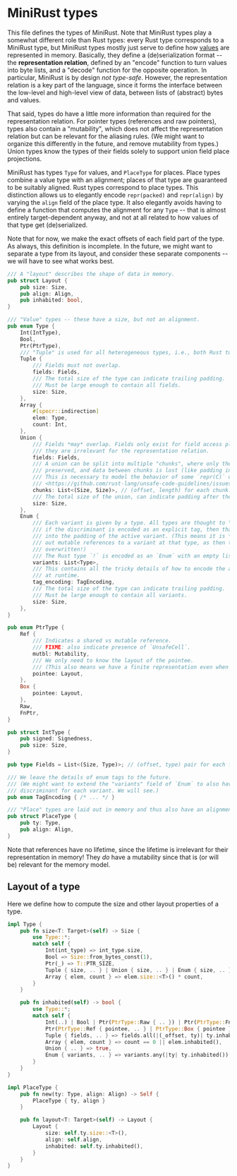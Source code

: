 # MiniRust types

This file defines the types of MiniRust.
Note that MiniRust types play a somewhat different role than Rust types:
every Rust type corresponds to a MiniRust type, but MiniRust types mostly just serve to define how [values](values.md) are represented in memory.
Basically, they define a (de)serialization format -- the **representation relation**, defined by an "encode" function to turn values into byte lists, and a "decode" function for the opposite operation.
In particular, MiniRust is by design *not type-safe*.
However, the representation relation is a key part of the language, since it forms the interface between the low-level and high-level view of data, between lists of (abstract) bytes and values.

That said, types do have a little more information than required for the representation relation.
For pointer types (references and raw pointers), types also contain a "mutability", which does not affect the representation relation but can be relevant for the aliasing rules.
(We might want to organize this differently in the future, and remove mutability from types.)
Union types know the types of their fields solely to support union field place projections.

MiniRust has types `Type` for values, and `PlaceType` for places.
Place types combine a value type with an alignment; places of that type are guaranteed to be suitably aligned.
Rust types correspond to place types.
This distinction allows us to elegantly encode `repr(packed)` and `repr(align)` by varying the `align` field of the place type.
It also elegantly avoids having to define a function that computes the alignment for any `Type` -- that is almost entirely target-dependent anyway, and not at all related to how values of that type get (de)serialized.

Note that for now, we make the exact offsets of each field part of the type.
As always, this definition is incomplete.
In the future, we might want to separate a type from its layout, and consider these separate components -- we will have to see what works best.

```rust
/// A "layout" describes the shape of data in memory.
pub struct Layout {
    pub size: Size,
    pub align: Align,
    pub inhabited: bool,
}

/// "Value" types -- these have a size, but not an alignment.
pub enum Type {
    Int(IntType),
    Bool,
    Ptr(PtrType),
    /// "Tuple" is used for all heterogeneous types, i.e., both Rust tuples and structs.
    Tuple {
        /// Fields must not overlap.
        fields: Fields,
        /// The total size of the type can indicate trailing padding.
        /// Must be large enough to contain all fields.
        size: Size,
    },
    Array {
        #[specr::indirection]
        elem: Type,
        count: Int,
    },
    Union {
        /// Fields *may* overlap. Fields only exist for field access place projections,
        /// they are irrelevant for the representation relation.
        fields: Fields,
        /// A union can be split into multiple "chunks", where only the data inside those chunks is
        /// preserved, and data between chunks is lost (like padding in a struct).
        /// This is necessary to model the behavior of some `repr(C)` unions, see
        /// <https://github.com/rust-lang/unsafe-code-guidelines/issues/156> for details.
        chunks: List<(Size, Size)>, // (offset, length) for each chunk.
        /// The total size of the union, can indicate padding after the last chunk.
        size: Size,
    },
    Enum {
        /// Each variant is given by a type. All types are thought to "start at offset 0";
        /// if the discriminant is encoded as an explicit tag, then that will be put
        /// into the padding of the active variant. (This means it is *not* safe to hand
        /// out mutable references to a variant at that type, as then the tag might be
        /// overwritten!)
        /// The Rust type `!` is encoded as an `Enum` with an empty list of variants.
        variants: List<Type>,
        /// This contains all the tricky details of how to encode the active variant
        /// at runtime.
        tag_encoding: TagEncoding,
        /// The total size of the type can indicate trailing padding.
        /// Must be large enough to contain all variants.
        size: Size,
    },
}

pub enum PtrType {
    Ref {
        /// Indicates a shared vs mutable reference.
        /// FIXME: also indicate presence of `UnsafeCell`.
        mutbl: Mutability,
        /// We only need to know the layout of the pointee.
        /// (This also means we have a finite representation even when the Rust type is recursive.)
        pointee: Layout,
    },
    Box {
        pointee: Layout,
    },
    Raw,
    FnPtr,
}

pub struct IntType {
    pub signed: Signedness,
    pub size: Size,
}

pub type Fields = List<(Size, Type)>; // (offset, type) pair for each field

/// We leave the details of enum tags to the future.
/// (We might want to extend the "variants" field of `Enum` to also have a
/// discriminant for each variant. We will see.)
pub enum TagEncoding { /* ... */ }

/// "Place" types are laid out in memory and thus also have an alignment requirement.
pub struct PlaceType {
    pub ty: Type,
    pub align: Align,
}
```

Note that references have no lifetime, since the lifetime is irrelevant for their representation in memory!
They *do* have a mutability since that is (or will be) relevant for the memory model.

## Layout of a type

Here we define how to compute the size and other layout properties of a type.

```rust
impl Type {
    pub fn size<T: Target>(self) -> Size {
        use Type::*;
        match self {
            Int(int_type) => int_type.size,
            Bool => Size::from_bytes_const(1),
            Ptr(_) => T::PTR_SIZE,
            Tuple { size, .. } | Union { size, .. } | Enum { size, .. } => size,
            Array { elem, count } => elem.size::<T>() * count,
        }
    }

    pub fn inhabited(self) -> bool {
        use Type::*;
        match self {
            Int(..) | Bool | Ptr(PtrType::Raw { .. }) | Ptr(PtrType::FnPtr) => true,
            Ptr(PtrType::Ref { pointee, .. } | PtrType::Box { pointee }) => pointee.inhabited,
            Tuple { fields, .. } => fields.all(|(_offset, ty)| ty.inhabited()),
            Array { elem, count } => count == 0 || elem.inhabited(),
            Union { .. } => true,
            Enum { variants, .. } => variants.any(|ty| ty.inhabited()),
        }
    }
}

impl PlaceType {
    pub fn new(ty: Type, align: Align) -> Self {
        PlaceType { ty, align }
    }

    pub fn layout<T: Target>(self) -> Layout {
        Layout {
            size: self.ty.size::<T>(),
            align: self.align,
            inhabited: self.ty.inhabited(),
        }
    }
}
```
